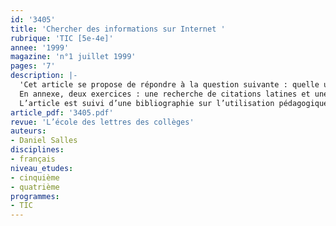 ```yaml
---
id: '3405'
title: 'Chercher des informations sur Internet '
rubrique: 'TIC [5e-4e]'
annee: '1999'
magazine: 'n°1 juillet 1999'
pages: '7'
description: |-
  'Cet article se propose de répondre à la question suivante : quelle utilisation pédagogique peut-on faire d’Internet ? La culture informatique des jeunes se limite souvent à celle des jeux, et ils ne maîtrisent pas l’utilisation méthodique de l’ordinateur pour rechercher des connaissances. Il est donc nécessaire d’apprendre aux élèves à développer une attitude d’autoformation : face à l’écran, ils doivent eux-mêmes aller à la recherche des explications ou des informations dont ils ont besoin.
  En annexe, deux exercices : une recherche de citations latines et une recherche documentaire sur Internet.
  L’article est suivi d’une bibliographie sur l’utilisation pédagogique d’Internet, ainsi que d’une liste de logiciels, textes et images en langues anciennes à télécharger.'
article_pdf: '3405.pdf'
revue: 'L’école des lettres des collèges'
auteurs:
- Daniel Salles
disciplines:
- français
niveau_etudes:
- cinquième
- quatrième
programmes:
- TIC
---
```

